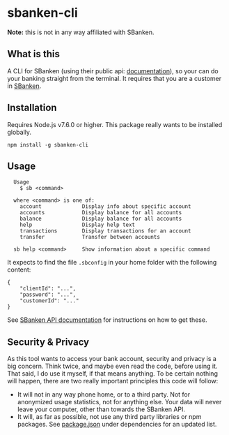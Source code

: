 # sbanken-cli

**Note:** this is not in any way affiliated with SBanken.

## What is this

A CLI for SBanken (using their public api:
[documentation](https://sbanken.no/bruke/utviklerportalen/)), so your can do
your banking straight from the terminal. It requires that you are a customer in
[SBanken](https://sbanken.no).

## Installation

Requires Node.js v7.6.0 or higher. This package really wants to be installed
globally.

`npm install -g sbanken-cli`

## Usage

```
  Usage
    $ sb <command>

  where <command> is one of:
    account             Display info about specific account
    accounts            Display balance for all accounts
    balance             Display balance for all accounts
    help                Display help text
    transactions        Display transactions for an account
    transfer            Transfer between accounts

  sb help <command>     Show information about a specific command
```

It expects to find the file `.sbconfig` in your home folder with the following
content:

```
{
    "clientId": "...",
    "password": "...",
    "customerId": "..."
}
```

See [SBanken API documentation](https://sbanken.no/bruke/utviklerportalen/) for
instructions on how to get these.

## Security & Privacy

As this tool wants to access your bank account, security and privacy is a big
concern. Think twice, and maybe even read the code, before using it. That said,
I do use it myself, if that means anything. To be certain nothing will happen,
there are two really important principles this code will follow:

- It will not in any way phone home, or to a third party. Not for anonymized
  usage statistics, not for anything else. Your data will never leave your
  computer, other than towards the SBanken API.
- It will, as far as possible, not use any third party libraries or npm
  packages. See [package.json](package.json) under dependencies for an updated
  list.


